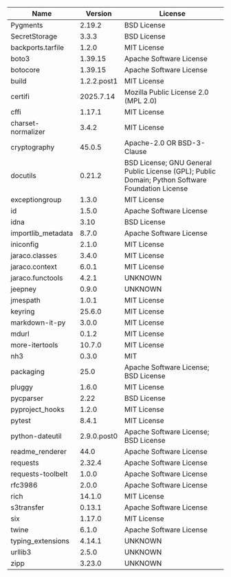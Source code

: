 | Name               | Version     | License                                                                                          |
|--------------------|-------------|--------------------------------------------------------------------------------------------------|
| Pygments           | 2.19.2      | BSD License                                                                                      |
| SecretStorage      | 3.3.3       | BSD License                                                                                      |
| backports.tarfile  | 1.2.0       | MIT License                                                                                      |
| boto3              | 1.39.15     | Apache Software License                                                                          |
| botocore           | 1.39.15     | Apache Software License                                                                          |
| build              | 1.2.2.post1 | MIT License                                                                                      |
| certifi            | 2025.7.14   | Mozilla Public License 2.0 (MPL 2.0)                                                             |
| cffi               | 1.17.1      | MIT License                                                                                      |
| charset-normalizer | 3.4.2       | MIT License                                                                                      |
| cryptography       | 45.0.5      | Apache-2.0 OR BSD-3-Clause                                                                       |
| docutils           | 0.21.2      | BSD License; GNU General Public License (GPL); Public Domain; Python Software Foundation License |
| exceptiongroup     | 1.3.0       | MIT License                                                                                      |
| id                 | 1.5.0       | Apache Software License                                                                          |
| idna               | 3.10        | BSD License                                                                                      |
| importlib_metadata | 8.7.0       | Apache Software License                                                                          |
| iniconfig          | 2.1.0       | MIT License                                                                                      |
| jaraco.classes     | 3.4.0       | MIT License                                                                                      |
| jaraco.context     | 6.0.1       | MIT License                                                                                      |
| jaraco.functools   | 4.2.1       | UNKNOWN                                                                                          |
| jeepney            | 0.9.0       | UNKNOWN                                                                                          |
| jmespath           | 1.0.1       | MIT License                                                                                      |
| keyring            | 25.6.0      | MIT License                                                                                      |
| markdown-it-py     | 3.0.0       | MIT License                                                                                      |
| mdurl              | 0.1.2       | MIT License                                                                                      |
| more-itertools     | 10.7.0      | MIT License                                                                                      |
| nh3                | 0.3.0       | MIT                                                                                              |
| packaging          | 25.0        | Apache Software License; BSD License                                                             |
| pluggy             | 1.6.0       | MIT License                                                                                      |
| pycparser          | 2.22        | BSD License                                                                                      |
| pyproject_hooks    | 1.2.0       | MIT License                                                                                      |
| pytest             | 8.4.1       | MIT License                                                                                      |
| python-dateutil    | 2.9.0.post0 | Apache Software License; BSD License                                                             |
| readme_renderer    | 44.0        | Apache Software License                                                                          |
| requests           | 2.32.4      | Apache Software License                                                                          |
| requests-toolbelt  | 1.0.0       | Apache Software License                                                                          |
| rfc3986            | 2.0.0       | Apache Software License                                                                          |
| rich               | 14.1.0      | MIT License                                                                                      |
| s3transfer         | 0.13.1      | Apache Software License                                                                          |
| six                | 1.17.0      | MIT License                                                                                      |
| twine              | 6.1.0       | Apache Software License                                                                          |
| typing_extensions  | 4.14.1      | UNKNOWN                                                                                          |
| urllib3            | 2.5.0       | UNKNOWN                                                                                          |
| zipp               | 3.23.0      | UNKNOWN                                                                                          |
